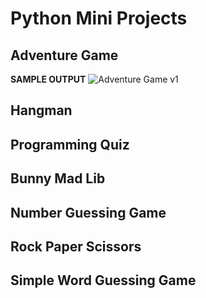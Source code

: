 # Python Mini Projects

## Adventure Game
**SAMPLE OUTPUT**
![Adventure Game v1 ](‪https://github.com/christine-lehmann/Python-Mini-Projects/blob/main/Sample%20Output/Adventure%20Game%20v1.gif?raw=true)

## Hangman

## Programming Quiz

## Bunny Mad Lib

## Number Guessing Game

## Rock Paper Scissors

## Simple Word Guessing Game
